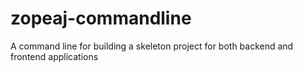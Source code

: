 # zopeaj-commandline
A command line for building a skeleton project for both backend and frontend applications

